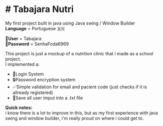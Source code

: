 # # Tabajara Nutri
 My first project built in java using Java swing / Window Builder    
 **Language** = Portuguese :brazil:

:bust_in_silhouette:**User** = Tabajara    
:key:**Password** = SenhaFoda6969


This project is just a mockup of a nutrition clinic that i made as a school project.    
I implemented a:   
* :closed_lock_with_key:Login System     
* :lock:Password encryption system  
* :white_check_mark:Simple validation for email and pacient code (just checks if it is allready registered)  
* :page_facing_up:Save all user imput into a .txt file  


**Quick notes:**    
i know there is a lot to improve in this, but as my first experience with java swing and window builder, i'm really proud on where i could get to.
